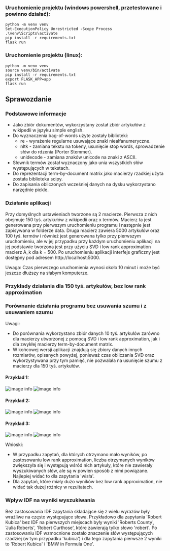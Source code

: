 ### Uruchomienie projektu (windows powershell, przetestowane i powinno działać):
```
python -m venv venv
Set-ExecutionPolicy Unrestricted -Scope Process
.\venv\Scripts\activate
pip install -r requirements.txt
flask run
```

### Uruchomienie projektu (linux):
```
python -m venv venv
source venv/bin/activate
pip install -r requirements.txt
export FLASK_APP=app
flask run
```

## Sprawozdanie

### Podstawowe informacje
 - Jako zbiór dokumentów, wykorzystany został zbiór artykułów z wikipedii w języku simple english.
 - Do wyznaczenia bag-of-words użyte zostały biblioteki:
   - re - wyrażenie regularne usuwające znaki niealfanumeryczne.
   - nltk - zamiana tekstu na tokeny, usunięcie stop words, sprowadzenie słów do rdzenia (Porter Stemmer).
   - unidecode - zamiana znaków unicode na znaki z ASCII.
 - Słownik termów został wyznaczony jako unia wszystkich słów występujących w tekstach.
 - Do reprezentacji term-by-document matrix jako macierzy rzadkiej użyta została biblioteka scipy.
 - Do zapisania obliczonych wcześniej danych na dysku wykorzystano narzędnie pickle.

### Działanie aplikacji
Przy domyślnych ustawieniach tworzone są 2 macierze. Pierwsza z nich obejmuje 150 tyś. artykułów z wikipedii oraz x termów.
Macierz ta jest generowana przy pierwszym uruchomieniu programu i następnie jest zapisywana w folderze data.
Druga macierz zawiera 5000 artykułów oraz 100 tyś. termów i również jest generowana tylko przy pierwszym uruchomieniu, ale w jej przypadku
przy każdym uruchomieniu aplikacji na jej podstawie tworzona jest przy użyciu SVD i low rank approximation macierz
A_k dla k = 500. Po uruchomieniu aplikacji interfejs graficzny jest dostępny pod adresem http://localhost:5000.

Uwaga: Czas pierwszego uruchomienia wynosi około 10 minut i może być jeszcze dłuższy na słabym komputerze.

### Przykłady działania dla 150 tyś. artykułów, bez low rank approximation



### Porównanie działania programu bez usuwania szumu i z usuwaniem szumu
Uwagi:
 - Do porównania wykorzystano zbiór danych 10 tyś. artykułów zarówno dla macierzy utworzonej z pomocą SVD i low rank approximation, jak i dla zwykłej macierzy term-by-document matrix.
 - W końcowej wersji aplikacji znajdują się zbiory danych innych rozmiarów, opisanych powyżej, ponieważ czas obliczania SVD oraz wykorzystywana przy tym pamięć, nie pozwalała na usunięcie szumu z macierzy dla 150 tyś. artykułów.

#### Przykład 1:
![image info](./screenshots/example_1.png)
![image info](./screenshots/example_1_low_rank_approx.png)

#### Przykład 2:
![image info](./screenshots/example_2.png)
![image info](./screenshots/example_2_low_rank_approx.png)

#### Przykład 3:
![image info](./screenshots/example_3.png)
![image info](./screenshots/example_3_low_rank_approx.png)

Wnioski:
 - W przypadku zapytań, dla których otrzymano mało wyników, po zastosowaniu low rank approximation, liczba otrzymanych wyników zwiększyła się i występują wśród nich artykuły, które nie zawierały wyszukiwanych słów, ale są w powien sposób z nimi powiązane. Najlepiej widać to dla zapytania 'wisła'. 
 - Dla zapytań, które miały dużo wyników bez low rank approximation, nie widać tak dużej różnicy w rezultatach.

### Wpływ IDF na wyniki wyszukiwania
Bez zastosowania IDF zapytania składające się z wielu wyrazów były wrażliwe na często występujące słowa. 
Przykładowo dla zapytania 'Robert Kubica' bez IDF na pierwszych miejscach były wyniki 'Roberts County', 'Julia Roberts', 'Robert Curthose', które zawierają tylko słowo 'robert'.
Po zastosowaniu IDF wzmocnione zostało znaczenie słów występujących rzadziej (w tym przypadku 'kubica') i 
dla tego zapytania pierwsze 2 wyniki to 'Robert Kubica' i 'BMW in Formula One'.


